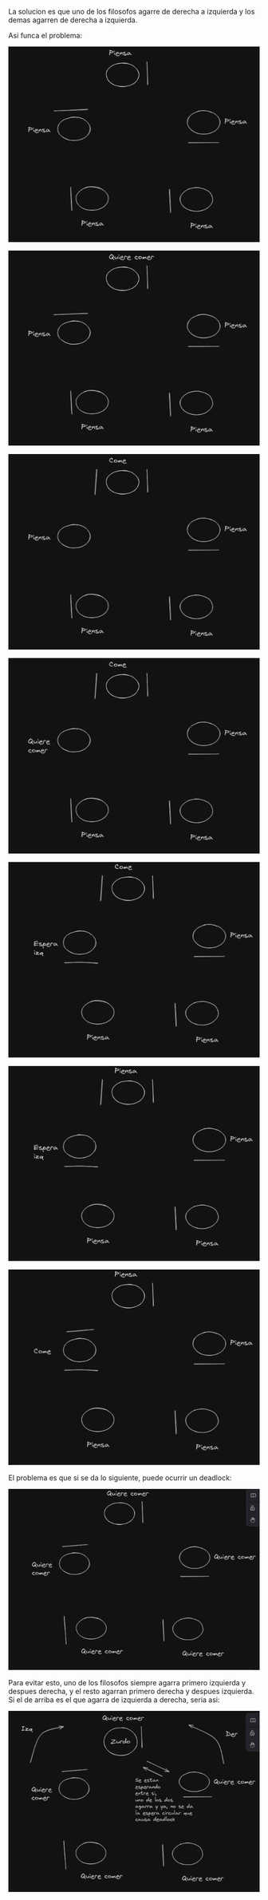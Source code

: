 La solucion es que uno de los filosofos agarre de derecha a izquierda
y los demas agarren de derecha a izquierda.

Asi funca el problema:

![alt text](image.png)

![alt text](image-1.png)

![alt text](image-2.png)

![alt text](image-3.png)

![alt text](image-4.png)

![alt text](image-5.png)

![alt text](image-6.png)

El problema es que si se da lo siguiente, puede ocurrir un deadlock:

![alt text](image-7.png)

Para evitar esto, uno de los filosofos siempre agarra primero izquierda y despues derecha, y el resto agarran primero derecha y despues izquierda. Si el de arriba es el que agarra de izquierda a derecha, seria asi:

![alt text](image-8.png)

